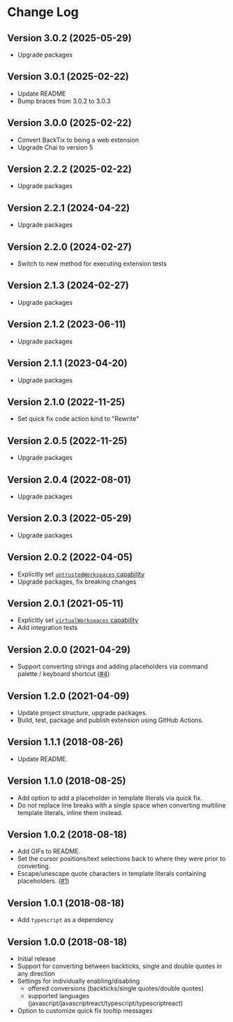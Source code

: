 # Change Log
## Version 3.0.2 (2025-05-29)
- Upgrade packages

## Version 3.0.1 (2025-02-22)
- Update README
- Bump braces from 3.0.2 to 3.0.3

## Version 3.0.0 (2025-02-22)
- Convert BackTix to being a web extension
- Upgrade Chai to version 5

## Version 2.2.2 (2025-02-22)
- Upgrade packages

## Version 2.2.1 (2024-04-22)
- Upgrade packages

## Version 2.2.0 (2024-02-27)
- Switch to new method for executing extension tests

## Version 2.1.3 (2024-02-27)
- Upgrade packages

## Version 2.1.2 (2023-06-11)
- Upgrade packages

## Version 2.1.1 (2023-04-20)
- Upgrade packages

## Version 2.1.0 (2022-11-25)
- Set quick fix code action kind to "Rewrite"

## Version 2.0.5 (2022-11-25)
- Upgrade packages

## Version 2.0.4 (2022-08-01)
- Upgrade packages

## Version 2.0.3 (2022-05-29)
- Upgrade packages

## Version 2.0.2 (2022-04-05)
- Explicitly set [`untrustedWorkspaces` capability][u_1.56_1]
- Upgrade packages, fix breaking changes

## Version 2.0.1 (2021-05-11)
- Explicitly set [`virtualWorkspaces` capability][u_1.56_1]
- Add integration tests

## Version 2.0.0 (2021-04-29)
- Support converting strings and adding placeholders via command palette / keyboard shortcut ([#4][i4])

## Version 1.2.0 (2021-04-09)
- Update project structure, upgrade packages.
- Build, test, package and publish extension using GitHub Actions.

## Version 1.1.1 (2018-08-26)
- Update README.

## Version 1.1.0 (2018-08-25)
- Add option to add a placeholder in template literals via quick fix.
- Do not replace line breaks with a single space when converting multiline template literals, inline them instead.

## Version 1.0.2 (2018-08-18)
- Add GIFs to README.
- Set the cursor positions/text selections back to where they were prior to converting.
- Escape/unescape quote characters in template literals containing placeholders. ([#1][i1])

## Version 1.0.1 (2018-08-18)
- Add `typescript` as a dependency

## Version 1.0.0 (2018-08-18)
- Initial release
- Support for converting between backticks, single and double quotes in any direction
- Settings for individually enabling/disabling
  - offered conversions (backticks/single quotes/double quotes)
  - supported languages (javascript/javascriptreact/typescript/typescriptreact)
- Option to customize quick fix tooltip messages



[i1]: https://github.com/adiessl/vscode-backtix/issues/1
[i4]: https://github.com/adiessl/vscode-backtix/issues/4

[u_1.56_1]: https://code.visualstudio.com/updates/v1_56#_define-whether-your-extension-supports-a-virtual-workspace
[u_1.56_2]: https://code.visualstudio.com/updates/v1_56#_workspace-trust-extension-api
